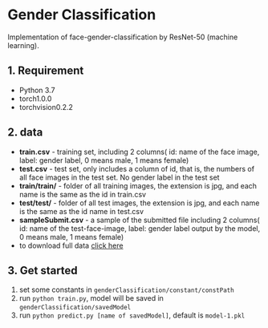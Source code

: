 

# Gender Classification

Implementation of face-gender-classification by ResNet-50 (machine learning). 

## 1. Requirement

* Python 3.7
* torch1.0.0
* torchvision0.2.2

## 2. data

* **train.csv** - training set, including 2 columns( id: name of the face image, label: gender label, 0 means male, 1 means female)
* **test.csv** - test set, only includes a column of id, that is, the numbers of all face images in the test set. No gender label in the test set
* **train/train/** - folder of all training images, the extension is jpg, and each name is the same as the id in train.csv
* **test/test/** - folder of all test images, the extension is jpg, and each name is the same as the id name in test.csv
* **sampleSubmit.csv** - a sample of the submitted file including 2 columns( id: name of the test-face-image, label: gender label output by the model, 0 means male, 1 means female)
* to download full data [click here](https://www.kaggle.com/c/jiangnan2020/data) 

## 3. Get started

1. set some constants in `genderClassification/constant/constPath`
2. run `python train.py`, model will be saved in `genderClassification/savedModel`
3. run `python predict.py [name of savedModel]`, default is `model-1.pkl`

